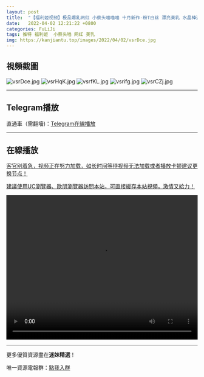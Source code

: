 ```yaml
---
layout: post
title:  "【福利姬视频】极品爆乳网红 小蔡头喵喵喵 十月新作-粉T白丝 漂亮美乳 水晶棒速插浪穴高潮"
date:   2022-04-02 12:21:22 +0800
categories: FuLiJi
tags: 推特 福利姬  小蔡头喵 网红 美乳
img: https://kanjiantu.top/images/2022/04/02/vsrDce.jpg
---
```



## 視頻截圖

![vsrDce.jpg](https://kanjiantu.top/images/2022/04/02/vsrDce.jpg)
![vsrHqK.jpg](https://kanjiantu.top/images/2022/04/02/vsrHqK.jpg)
![vsrfKL.jpg](https://kanjiantu.top/images/2022/04/02/vsrfKL.jpg)
![vsrifg.jpg](https://kanjiantu.top/images/2022/04/02/vsrifg.jpg)
![vsrCZj.jpg](https://kanjiantu.top/images/2022/04/02/vsrCZj.jpg)

* * *
## Telegram播放

直通車（需翻墻)：[Telegram在線播放](https://t.me/mimeijingxuan/433)

* * *
## 在線播放
<u>客官别着急，视频正在努力加载，如长时间等待视频无法加载或者播放卡顿建议更换节点！</u>

<u>建議使用UC瀏覽器、歐朋瀏覽器訪問本站，可直接緩存本站視頻，激情又給力！</u>
<center><video src="https://cdn.publer.io/uploads/videos/62481b62db2797357edec99d/5f2cfb6fc73464a24eff6f753d933690.mp4" width="100%" height="380px" controls="controls"></video></center>

* * *
更多優質資源盡在**迷妹精選**！

唯一資源電報群：[點我入群](https://t.me/mimeijingxuan)


